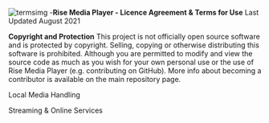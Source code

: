 ![termsimg](https://user-images.githubusercontent.com/74561130/131140383-d5e78d16-f396-4ac3-ae88-d07a868c56d5.png)
-**Rise Media Player - Licence Agreement & Terms for Use**
Last Updated August 2021

**Copyright and Protection**
This project is not officially open source software and is protected by copyright. Selling, copying or otherwise distributing this software is prohibited. Although you are permitted to modify and view the source code as much as you wish for your own personal use or the use of Rise Media Player (e.g. contributing on GitHub). More info about becoming a contributor is available on the main repository page.

Local Media Handling

Streaming & Online Services
